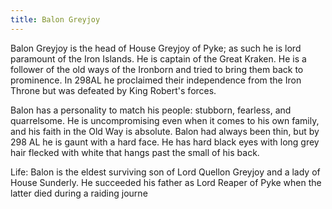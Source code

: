 ```yaml
---
title: Balon Greyjoy
---
```


Balon Greyjoy is the head of House Greyjoy of Pyke; as such he is lord paramount of the Iron Islands. He is captain of the Great Kraken. He is a follower of the old ways of the Ironborn and tried to bring them back to prominence. In 298AL he proclaimed their independence from the Iron Throne but was defeated by King Robert's forces.

Balon has a personality to match his people: stubborn, fearless, and quarrelsome. He is uncompromising even when it comes to his own family, and his faith in the Old Way is absolute. Balon had always been thin, but by 298 AL he is gaunt with a hard face. He has hard black eyes with long grey hair flecked with white that hangs past the small of his back.

Life: Balon is the eldest surviving son of Lord Quellon Greyjoy and a lady of House Sunderly. He succeeded his father as Lord Reaper of Pyke when the latter died during a raiding journe


